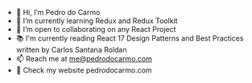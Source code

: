 - 👋 Hi, I’m Pedro do Carmo
- 🌱 I’m currently learning Redux and Redux Toolkit
- 💞️ I’m open to collaborating on any React Project
- 📚 I'm currently reading React 17 Design Patterns and Best Practices written by Carlos Santana Roldan
- 📫 Reach me at me@pedrodocarmo.com
- 👀 Check my website pedrodocarmo.com
